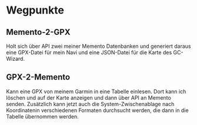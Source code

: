 # Wegpunkte

## Memento-2-GPX
Holt sich über API zwei meiner Memento Datenbanken und generiert daraus eine GPX-Datei für mein Navi und eine JSON-Datei für die Karte des GC-Wizard.

## GPX-2-Memento
Kann eine GPX von meinem Garmin in eine Tabelle einlesen. Dort kann ich löschen und auf der Karte anzeigen und dann über API an Memento senden. 
Zusätzlich kann jetzt auch die System-Zwischenablage nach Koordinatenin verschiedenen Formaten durchsucht werden, die dann in die Tabelle übernommen werden.
